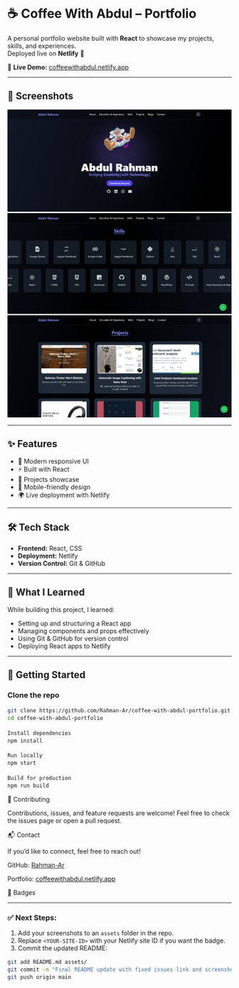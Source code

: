 # ☕ Coffee With Abdul – Portfolio

A personal portfolio website built with **React** to showcase my projects, skills, and experiences.  
Deployed live on **Netlify** 🚀

🔗 **Live Demo:** [coffeewithabdul.netlify.app](https://coffeewithabdul.netlify.app/)

---

## 📸 Screenshots

![Homepage](./assets/homepage.png)
![Skills Section](./assets/skills.png)
![Projects Section](./assets/projects.png)

---

## ✨ Features

- 🎨 Modern responsive UI
- ⚡ Built with React
- 📂 Projects showcase
- 📱 Mobile-friendly design
- 🌍 Live deployment with Netlify

---

## 🛠️ Tech Stack

- **Frontend:** React, CSS
- **Deployment:** Netlify
- **Version Control:** Git & GitHub

---

## 🧠 What I Learned

While building this project, I learned:

- Setting up and structuring a React app
- Managing components and props effectively
- Using Git & GitHub for version control
- Deploying React apps to Netlify

---

## 🚀 Getting Started

### Clone the repo

```bash
git clone https://github.com/Rahman-Ar/coffee-with-abdul-portfolio.git
cd coffee-with-abdul-portfolio

Install dependencies
npm install

Run locally
npm start

Build for production
npm run build

```

🤝 Contributing

Contributions, issues, and feature requests are welcome!
Feel free to check the issues page
or open a pull request.

📬 Contact

If you’d like to connect, feel free to reach out!

GitHub: [Rahman-Ar](https://github.com/Rahman-Ar)

Portfolio: [coffeewithabdul.netlify.app](https://coffeewithabdul.netlify.app/)

🔖 Badges

<!-- Replace <YOUR-SITE-ID> with Netlify badge ID -->

---

### ✅ Next Steps:

1. Add your screenshots to an `assets` folder in the repo.
2. Replace `<YOUR-SITE-ID>` with your Netlify site ID if you want the badge.
3. Commit the updated README:

```bash
git add README.md assets/
git commit -m "Final README update with fixed issues link and screenshots"
git push origin main
```

